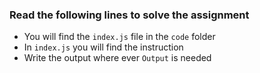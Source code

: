 ### Read the following lines to solve the assignment

- You will find the `index.js` file in the `code` folder
- In `index.js` you will find the instruction
- Write the output where ever `Output` is needed
